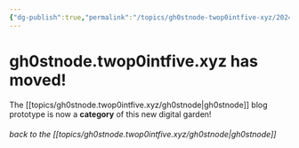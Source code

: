```yaml
---
{"dg-publish":true,"permalink":"/topics/gh0stnode-twop0intfive-xyz/2024-10-13-we-have-moved/","created":"2024-10-13T17:45:34.000-04:00","updated":"2024-10-13T17:51:25.000-04:00"}
---
```


# gh0stnode.twop0intfive.xyz has moved!

The [[topics/gh0stnode.twop0intfive.xyz/gh0stnode\|gh0stnode]] blog prototype is now a **category** of this new digital garden! 

###### *back to the [[topics/gh0stnode.twop0intfive.xyz/gh0stnode\|gh0stnode]]*